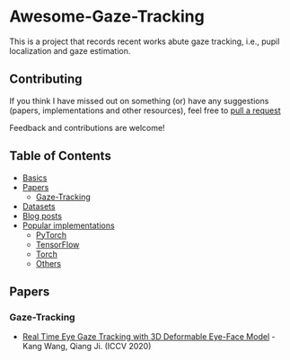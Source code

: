 # Awesome-Gaze-Tracking
This is a project that records recent works abute gaze tracking, i.e., pupil localization and gaze estimation.

## Contributing

If you think I have missed out on something (or) have any suggestions (papers, implementations and other resources), feel free to [pull a request](https://github.com/mboboGO/awesome-zero-shot-learning/pulls)

Feedback and contributions are welcome!

## Table of Contents
- [Basics](#basics)
- [Papers](#papers)
  - [Gaze-Tracking](#Gaze-Tracking)
- [Datasets](#datasets) 
- [Blog posts](#blogposts)
- [Popular implementations](#popular-implementations)
  - [PyTorch](#pytorch)
  - [TensorFlow](#tensorflow)
  - [Torch](#Torch)
  - [Others](#others)

## Papers

### Gaze-Tracking
* [Real Time Eye Gaze Tracking with 3D Deformable Eye-Face Model](https://openaccess.thecvf.com/content_ICCV_2017/papers/Wang_Real_Time_Eye_ICCV_2017_paper.pdf) - Kang Wang, Qiang Ji. (ICCV 2020)


